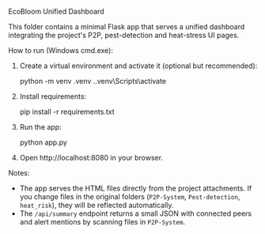 EcoBloom Unified Dashboard

This folder contains a minimal Flask app that serves a unified dashboard integrating the project's P2P, pest-detection and heat-stress UI pages.

How to run (Windows cmd.exe):

1. Create a virtual environment and activate it (optional but recommended):

    python -m venv .venv
    .\.venv\Scripts\activate

2. Install requirements:

    pip install -r requirements.txt

3. Run the app:

    python app.py

4. Open http://localhost:8080 in your browser.

Notes:
- The app serves the HTML files directly from the project attachments. If you change files in the original folders (`P2P-System`, `Pest-detection`, `heat_risk`), they will be reflected automatically.
- The `/api/summary` endpoint returns a small JSON with connected peers and alert mentions by scanning files in `P2P-System`.
